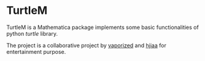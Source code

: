 # TurtleM
TurtleM is a Mathematica package implements some basic functionalities of python *turtle* library.

The project is a collaborative project by [vaporized](https://github.com/vaporized) and [hjiaa](https://github.com/hjiaa) for entertainment purpose.
